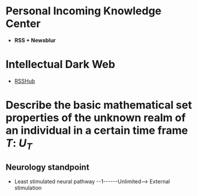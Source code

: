 # Personal Incoming Knowledge Center
- **RSS + Newsblur**


# Intellectual Dark Web
- [RSSHub](https://docs.rsshub.app/)


# Describe the basic mathematical set properties of the unknown realm of an individual in a certain time frame $T$:  $U_T$ 
## Neurology standpoint
- Least stimulated neural pathway --1------Unlimited--> External stimulation